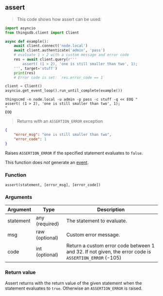 ## assert

> This code shows how assert can be used:

```python
import asyncio
from thingsdb.client import Client

async def example():
    await client.connect('node.local')
    await client.authenticate('admin', 'pass')
    # evaluate 1 > 2 with a custom message and error code
    res = await client.query(r'''
        assert( (1 > 2), 'one is still smaller than two', 1);
    ''', target='stuff')
    print(res)
    # Error code is set: `res.error_code == 1`

client = Client()
asyncio.get_event_loop().run_until_complete(example())
```

```shell
thingscmd -n node.local -u admin -p pass -c stuff -q << EOQ "
assert( (1 > 2), 'one is still smaller than two', 1);
"
EOQ
```

> Returns with an  `ASSERTION_ERROR` exception

```json
{
    "error_msg": "one is still smaller than two",
    "error_code": 1
}
```

Raises `ASSERTION_ERROR` if the specified statement evaluates to `false`.

This function does *not* generate an [event](#events).


### Function
`assert(statement, [error_msg], [error_code])`

### Arguments
Argument | Type | Description
-------- | ---- | -----------
statement | any (required) | The statement to evaluate.
msg | raw (optional) | Custom error message.
code | int (optional) | Return a custom error code between 1 and 32. If not given, the error code is `ASSERTION_ERROR` (-105)

### Return value
Assert returns with the return value of the given statement when the statement evaluates to `true`. Otherwise
an `ASSERTION_ERROR` is raised.